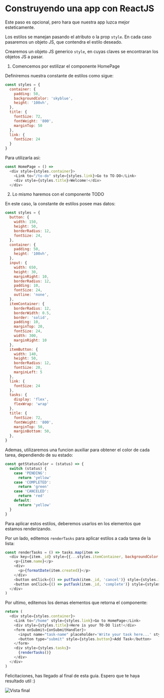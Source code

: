 # Construyendo una app con ReactJS

Este paso es opcional, pero hara que nuestra app luzca mejor esteticamente.

Los estilos se manejan pasando el atributo o la prop `style`.
En cada caso pasaremos un objeto JS, que contendra el estilo deseado.

Crearemos un objeto JS generico `style`, en cuyas claves se encontraran los objetos JS a pasar.

1) Comencemos por estilizar el componente HomePage

Definiremos nuestra constante de estilos como sigue:

```js
const styles = {
  container: {
    padding: 50,
    backgroundColor: 'skyblue',
    height: '100vh',
  },
  title: {
    fontSize: 72,
    fontWeight: '800',
    marginTop: 50
  },
  link: {
    fontSize: 24
  }
}
```

Para utilizarla asi:

```js
const HomePage = () =>  
  <div style={styles.container}>
    <Link to="/to-do" style={styles.link}>Go to TO-DO</Link>
    <div style={styles.title}>Welcome!</div>
  </div>
```

2) Lo mismo haremos con el componente TODO

En este caso, la constante de estilos posee mas datos:

```js
const styles = {
  button: {
    width: 150,
    height: 50,
    borderRadius: 12,
    fontSize: 24,
  },
  container: {
    padding: 50,
    height: '100vh',
  },
  input: {
    width: 650,
    height: 30,
    marginRight: 10,
    borderRadius: 12,
    padding: 10,
    fontSize: 24,
    outline: 'none',
  },
  itemContainer: {
    borderRadius: 12,
    borderWidth: 0.5,
    border: 'solid',
    padding: 10,
    marginTop: 20,
    fontSize: 24,
    width: 300,
    marginRight: 10
  },
  itemButton: {
    width: 140,
    height: 50,
    borderRadius: 12,
    fontSize: 20,
    marginLeft: 5
  },
  link: {
    fontSize: 24
  },
  tasks: {
    display: 'flex',
    flexWrap: 'wrap'
  },
  title: {
    fontSize: 72,
    fontWeight: '800',
    marginTop: 50,
    marginBottom: 50,
  },
}
```

Ademas, utilizaremos una funcion auxiliar para obtener el color de cada tarea, dependiendo de su estado:

```js
const getStatusColor = (status) => {
  switch (status) {
    case 'PENDING': 
      return 'yellow'
    case 'COMPLETED': 
      return 'green'
    case 'CANCELED':
      return 'red'
    default:
      return 'yellow'
  }
}
```

Para aplicar estos estilos, deberemos usarlos en los elementos que estamos renderizando.

Por un lado, editemos `renderTasks` para aplicar estilos a cada tarea de la lista:

```js
const renderTasks = () => tasks.map(item => 
  <div key={item._id} style={{...styles.itemContainer, backgroundColor: getStatusColor(item.status)}}>
    <p>{item.name}</p>
    <div>
      <p>{formatDate(item.created)}</p>
    </div>
    <button onClick={() => putTask(item._id, 'cancel')} style={styles.itemButton}>Cancel</button>
    <button onClick={() => putTask(item._id, 'complete')} style={styles.itemButton}>Complete</button>
  </div>
)
```

Por ultimo, editemos los demas elementos que retorna el componente:

```js
return (
  <div style={styles.container}>
    <Link to="/home" style={styles.link}>Go to HomePage</Link>
    <div style={styles.title}>Here is your TO-DO list!</div>
    <form onSubmit={onSubmitHandler}>
      <input name="task-name" placeholder='Write your task here...' style={styles.input}/>
      <button type="submit" style={styles.button}>Add Task</button>
    </form>
    <div style={styles.tasks}>
      {renderTasks()}
    </div>
  </div>
)
```

Felicitaciones, has llegado al final de esta guia. 
Espero que te haya resultado util :)

![Vista final](https://github.com/agustinfece/reactjs-demo/blob/feature/styles/public/view.png?raw=true)
